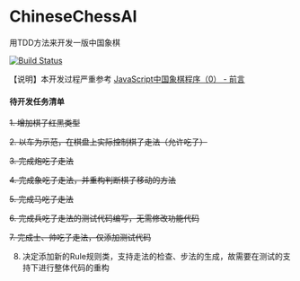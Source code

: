 # ChineseChessAI
用TDD方法来开发一版中国象棋

[![Build Status](https://travis-ci.com/welldoer/ChineseChessAI.svg?branch=master)](https://travis-ci.com/welldoer/ChineseChessAI)

【说明】本开发过程严重参考 [JavaScript中国象棋程序（0） - 前言](http://www.cnblogs.com/royhoo/p/6426394.html)



#### 待开发任务清单

~~1. 增加棋子红黑类型~~

~~2. 以车为示范，在棋盘上实际控制棋子走法（允许吃子）~~

~~3. 完成炮吃子走法~~

~~4. 完成象吃子走法，并重构判断棋子移动的方法~~

~~5. 完成马吃子走法~~

~~6. 完成兵吃子走法的测试代码编写，无需修改功能代码~~

~~7. 完成士、帅吃子走法，仅添加测试代码~~

8. 决定添加新的Rule规则类，支持走法的检查、步法的生成，故需要在测试的支持下进行整体代码的重构